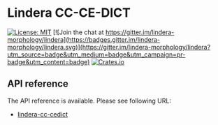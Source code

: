 # Lindera CC-CE-DICT

[![License: MIT](https://img.shields.io/badge/License-MIT-yellow.svg)](https://opensource.org/licenses/MIT) [![Join the chat at https://gitter.im/lindera-morphology/lindera](https://badges.gitter.im/lindera-morphology/lindera.svg)](https://gitter.im/lindera-morphology/lindera?utm_source=badge&utm_medium=badge&utm_campaign=pr-badge&utm_content=badge) [![Crates.io](https://img.shields.io/crates/v/lindera-cc-cedict.svg)](https://crates.io/crates/lindera-cc-cedict)

## API reference

The API reference is available. Please see following URL:

- [lindera-cc-cedict](https://docs.rs/lindera-cc-cedict)
